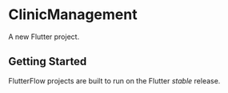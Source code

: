# ClinicManagement

A new Flutter project.

## Getting Started

FlutterFlow projects are built to run on the Flutter _stable_ release.
